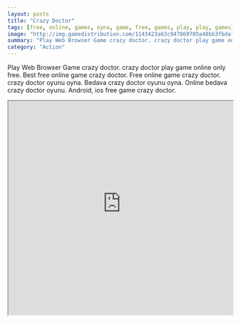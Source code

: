```yaml
---
layout: posts
title: "Crazy Doctor"
tags: [free, online, games, oyna, game, free, games, play, play, games]
image: "http://img.gamedistribution.com/1143423a63c947869705a48bb3fbdaf9.jpg"
summary: "Play Web Browser Game crazy doctor. crazy doctor play game online only free. Best free online game crazy doctor. Free online game crazy doctor. crazy doctor oyunu oyna. Bedava crazy doctor oyunu oyna. Online bedava crazy doctor oyunu. Android, ios free game crazy doctor."
category: "Action"
---
```


Play Web Browser Game crazy doctor. crazy doctor play game online only free. Best free online game crazy doctor. Free online game crazy doctor. crazy doctor oyunu oyna. Bedava crazy doctor oyunu oyna. Online bedava crazy doctor oyunu. Android, ios free game crazy doctor.

<iframe width="100%" height="480px;" src="http://flash.gamedistribution.com?game=1143423a63c947869705a48bb3fbdaf9"></iframe>